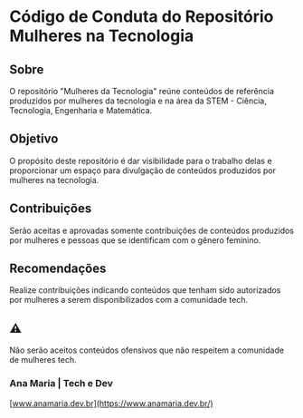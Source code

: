# Código de Conduta do Repositório Mulheres na Tecnologia

## Sobre

O repositório "Mulheres da Tecnologia" reúne conteúdos de referência produzidos por mulheres da tecnologia e na área da STEM - Ciência, Tecnologia, Engenharia e Matemática.

## Objetivo

O propósito deste repositório é dar visibilidade para o trabalho delas e proporcionar um espaço para divulgação de conteúdos produzidos por mulheres na tecnologia.

## Contribuições

Serão aceitas e aprovadas somente contribuições de conteúdos produzidos por mulheres e pessoas que se identificam com o gênero feminino.

## Recomendações

Realize contribuições indicando conteúdos que tenham sido autorizados por mulheres a serem disponibilizados com a comunidade tech.

## :warning:

Não serão aceitos conteúdos ofensivos que não respeitem a comunidade de mulheres tech.

### Ana Maria | Tech e Dev

[www.anamaria.dev.br](https://www.anamaria.dev.br/)
